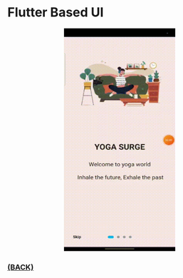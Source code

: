 # Flutter Based UI 


<p align="center"><img src="./task-6.gif" alt="sample-ui" width="250" height="500"/></a></p>

### [(BACK)](https://github.com/PranavKrishnan007/amfoss-tasks)
